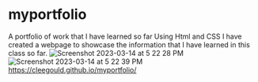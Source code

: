 # myportfolio
A portfolio of work that I have learned so far
Using Html and CSS I have created a webpage to showcase the information that 
I have learned in this class so far.
![Screenshot 2023-03-14 at 5 22 28 PM](https://user-images.githubusercontent.com/121259743/225139307-bab551f1-823e-4ca5-ab93-fcbe4eb57c2b.png)
![Screenshot 2023-03-14 at 5 22 39 PM](https://user-images.githubusercontent.com/121259743/225139317-77879393-1562-40eb-9f0e-0f70fd27dd1e.png)
https://cleegould.github.io/myportfolio/
